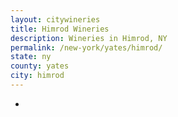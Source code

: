 ```yaml
---
layout: citywineries
title: Himrod Wineries
description: Wineries in Himrod, NY
permalink: /new-york/yates/himrod/
state: ny
county: yates
city: himrod
---
```

-
